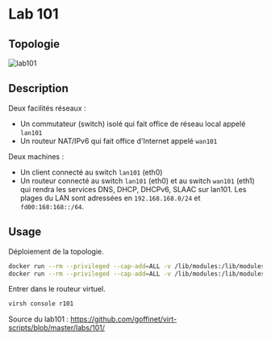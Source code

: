 # Lab 101

## Topologie

![lab101](https://www.lucidchart.com/publicSegments/view/cddee598-583c-41a4-8523-d17129144dfd/image.png)

## Description

Deux facilités réseaux :

* Un commutateur (switch) isolé qui fait office de réseau local appelé `lan101`
* Un routeur NAT/IPv6 qui fait office d'Internet appelé `wan101`

Deux machines :

* Un client connecté au switch `lan101` (eth0)
* Un routeur connecté au switch `lan101` (eth0) et au switch `wan101` (eth1) qui rendra les services DNS, DHCP, DHCPv6, SLAAC sur lan101. Les plages du LAN sont adressées en `192.168.168.0/24` et `fd00:168:168::/64`.

## Usage

Déploiement de la topologie.

```bash
docker run --rm --privileged --cap-add=ALL -v /lib/modules:/lib/modules -v /var/lib/libvirt:/var/lib/libvirt -v /var/log:/var/log -v /run:/run -v `pwd`:/opt/ -w /opt/ -it goffinet/terraform /bin/terraform init
docker run --rm --privileged --cap-add=ALL -v /lib/modules:/lib/modules -v /var/lib/libvirt:/var/lib/libvirt -v /var/log:/var/log -v /run:/run -v `pwd`:/opt/ -w /opt/ -it goffinet/terraform /bin/terraform apply -auto-approve
```

Entrer dans le routeur virtuel.

```bash
virsh console r101
```

Source du lab101 : https://github.com/goffinet/virt-scripts/blob/master/labs/101/
